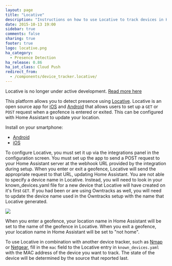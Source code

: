 ```yaml
---
layout: page
title: "Locative"
description: "Instructions on how to use Locative to track devices in Home Assistant."
date: 2015-10-13 19:00
sidebar: true
comments: false
sharing: true
footer: true
logo: locative.png
ha_category:
  - Presence Detection
ha_release: 0.86
ha_iot_class: Cloud Push
redirect_from:
  - /components/device_tracker.locative/
---
```


<p class='note'>
Locative is no longer under active development. <a href="https://blog.locative.io/bye-everyone-df01871fe949">Read more here</a>
</p>

This platform allows you to detect presence using [Locative](https://my.locative.io/). Locative is an open source app for [iOS](https://github.com/LocativeHQ/ios-app) and [Android](https://github.com/LocativeHQ/Locative-Android) that allows users to set up a `GET` or `POST` request when a geofence is entered or exited. This can be configured with Home Assistant to update your location.

Install on your smartphone:

- [Android](https://play.google.com/store/apps/details?id=io.locative.app)
- [iOS](https://itunes.apple.com/us/app/geofancy/id725198453)

To configure Locative, you must set it up via the integrations panel in the configuration screen. You must set up the app to send a POST request to your Home Assistant server at the webhook URL provided by the integration during setup. When you enter or exit a geofence, Locative will send the appropriate request to that URL, updating Home Assistant. You are not able to specify a device name in Locative. Instead, you will need to look in your known_devices.yaml file for a new device that Locative will have created on it's first `GET`. If you had been or are using Owntracks as well, you will need to update the device name used in the Owntracks setup with the name that Locative generated.

<p class='img'>
  <img src='{{site_root}}/images/screenshots/locative.png'/>
</p>

When you enter a geofence, your location name in Home Assistant will be set to the name of the geofence in Locative. When you exit a geofence, your location name in Home Assistant will be set to "not home".

To use Locative in combination with another device tracker, such as [Nmap](/components/device_tracker.nmap_tracker/) or [Netgear](/components/device_tracker.netgear/), fill in the `mac` field to the Locative entry in `known_devices.yaml` with the MAC address of the device you want to track. The state of the device will be determined by the source that reported last.
